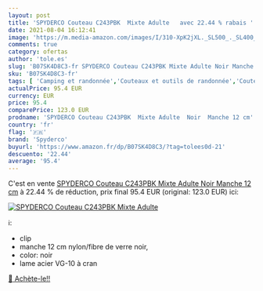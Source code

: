 ```yaml
---
layout: post
title: 'SPYDERCO Couteau C243PBK  Mixte Adulte   avec 22.44 % rabais '
date: 2021-08-04 16:12:41
image: 'https://m.media-amazon.com/images/I/310-XpK2jXL._SL500_._SL400_.jpg'
comments: true
category: ofertas
author: 'tole.es'
slug: 'B07SK4D8C3-fr SPYDERCO Couteau C243PBK Mixte Adulte Noir Manche 12 cm'
sku: 'B07SK4D8C3-fr'
tags: [ 'Camping et randonnée','Couteaux et outils de randonnée','Couteaux pliants de randonnée','Sports et Loisirs','Vêtements et équipement de loisirs de plein air','spyderco', ]
actualPrice: 95.4 EUR
currency: EUR
price: 95.4
comparePrice: 123.0 EUR
prodname: 'SPYDERCO Couteau C243PBK  Mixte Adulte  Noir  Manche 12 cm'
country: 'fr'
flag: '🇫🇷'
brand: 'Spyderco'
buyurl: 'https://www.amazon.fr/dp/B07SK4D8C3/?tag=tolees0d-21'
descuento: '22.44'
average: '95.4'
---
```


C'est en vente [SPYDERCO Couteau C243PBK  Mixte Adulte  Noir  Manche 12 cm](https://www.amazon.fr/dp/B07SK4D8C3/?tag=tolees0d-21)  à  22.44 % de réduction, prix final  95.4 EUR (original: 123.0 EUR) ici:

[![SPYDERCO Couteau C243PBK  Mixte Adulte  ](https://m.media-amazon.com/images/I/310-XpK2jXL._SL500_._SL400_.jpg)](https://www.amazon.fr/dp/B07SK4D8C3/?tag=tolees0d-21)

ℹ️:

- clip
- manche 12 cm nylon/fibre de verre noir,
- color: noir
- lame acier VG-10 à cran

[🛒 Achète-le!!](https://www.amazon.fr/dp/B07SK4D8C3/?tag=tolees0d-21)
